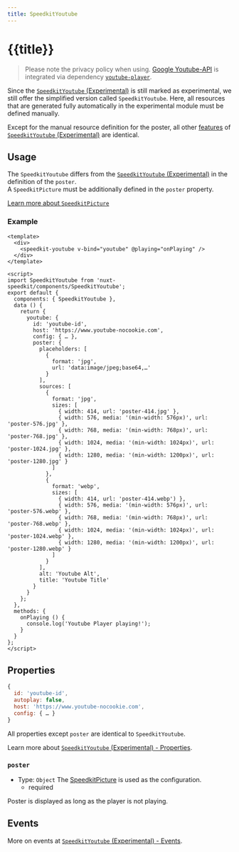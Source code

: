```yaml
---
title: SpeedkitYoutube
---
```

# {{title}}

> Please note the privacy policy when using. [Google Youtube-API](https://developers.google.com/youtube/v3) is integrated via dependency [`youtube-player`](https://www.npmjs.com/package/youtube-player).

Since the [`SpeedkitYoutube` (Experimental)](/v1/guide/components/experimental-speedkit-youtube) is still marked as experimental, we still offer the simplified version called `SpeedkitYoutube`. Here, all resources that are generated fully automatically in the experimental module must be defined manually.

Except for the manual resource definition for the poster, all other [features](/v1/guide/components/experimental-speedkit-youtube#features) of [`SpeedkitYoutube` (Experimental)](/v1/guide/components/experimental-speedkit-youtube) are identical.

## Usage

The `SpeedkitYoutube` differs from the [`SpeedkitYoutube` (Experimental)](/v1/guide/components/experimental-speedkit-youtube) in the definition of the `poster`.  
A `SpeedkitPicture` must be additionally defined in the `poster` property.

[Learn more about `SpeedkitPicture`](/v1/guide/components/speedkit-picture)

### Example

````vue
<template>
  <div>
    <speedkit-youtube v-bind="youtube" @playing="onPlaying" />
  </div>
</template>

<script>
import SpeedkitYoutube from 'nuxt-speedkit/components/SpeedkitYoutube';
export default {
  components: { SpeedkitYoutube },
  data () {
    return {
      youtube: {
        id: 'youtube-id',
        host: 'https://www.youtube-nocookie.com',
        config: { … },
        poster: {
          placeholders: [
            {
              format: 'jpg',
              url: 'data:image/jpeg;base64,…'
            }
          ],
          sources: [
            {
              format: 'jpg',
              sizes: [
                { width: 414, url: 'poster-414.jpg' },
                { width: 576, media: '(min-width: 576px)', url: 'poster-576.jpg' },
                { width: 768, media: '(min-width: 768px)', url: 'poster-768.jpg' },
                { width: 1024, media: '(min-width: 1024px)', url: 'poster-1024.jpg' },
                { width: 1280, media: '(min-width: 1200px)', url: 'poster-1280.jpg' }
              ]
            },
            {
              format: 'webp',
              sizes: [
                { width: 414, url: 'poster-414.webp') },
                { width: 576, media: '(min-width: 576px)', url: 'poster-576.webp' },
                { width: 768, media: '(min-width: 768px)', url: 'poster-768.webp' },
                { width: 1024, media: '(min-width: 1024px)', url: 'poster-1024.webp' },
                { width: 1280, media: '(min-width: 1200px)', url: 'poster-1280.webp' }
              ]
            }
          ],
          alt: 'Youtube Alt',
          title: 'Youtube Title'
        }
      }
    };
  },
  methods: {
    onPlaying () {
      console.log('Youtube Player playing!');
    }
  }
};
</script>
````

## Properties

````js
{
  id: 'youtube-id',
  autoplay: false,
  host: 'https://www.youtube-nocookie.com',
  config: { … }
}
````

All properties except `poster` are identical to `SpeedkitYoutube`.

Learn more about [`SpeedkitYoutube` (Experimental) - Properties](/v1/guide/components/experimental-speedkit-youtube#events).

### `poster`

- Type: `Object` The [SpeedkitPicture](/v1/guide/components/speedkit-picture) is used as the configuration.
  - <badge>required</badge>

Poster is displayed as long as the player is not playing.

## Events

More on events at [`SpeedkitYoutube` (Experimental) - Events](/v1/guide/components/experimental-speedkit-youtube#events).
